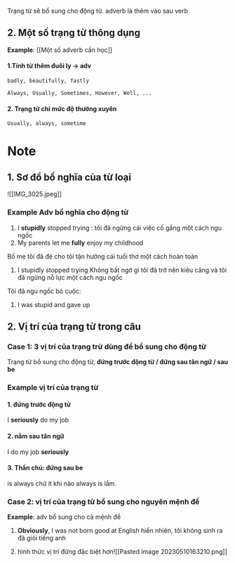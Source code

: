 
Trạng từ sẽ bổ sung cho động từ.
adverb là thêm vào sau verb



## 2. Một số trạng từ thông dụng
**Example**: [[Một số adverb cần học]]

#### 1.Tính từ thêm đuôi ly -> adv
```
badly, beautifully, fastly
```

```
Always, Usually, Sometimes, However, Well, ...
```

#### 2. Trạng từ chỉ mức độ thường xuyên

```
Usually, always, sometime
```



# Note
## 1. Sơ đồ bổ nghĩa của từ loại
![[IMG_3025.jpeg]]


### Example Adv bổ nghĩa cho động từ 

1. I **stupidly** stopped trying : tôi đã ngừng cái việc cố gắng một cách ngu ngốc
2. My parents let me **fully** enjoy my childhood

Bố mẹ tôi đã đẻ cho tôi tận hưởng cái tuổi thơ một cách hoàn toàn

1. I stupidly stopped trying
Không bất ngờ gì tôi đã trở nên kiêu căng và tôi đã ngừng nỗ lực một cách ngu ngốc


Tôi đã ngu ngốc bỏ cuộc:
1. I was stupid and gave up

## 2. Vị trí của trạng từ trong câu

### Case 1: 3 vị trí của trạng trừ dùng để bổ sung cho động từ

Trạng từ bổ sung cho động từ, **đứng trước động từ / đứng sau tân ngữ /  sau be**

### Example vị trí của trạng từ
#### 1. đứng trước động từ
I **seriously** do my job

#### 2. nằm sau tân ngữ
I do my job **seriously**

#### 3. Thần chú: đứng sau be
is always chứ ít khi nào always is lắm.


### Case 2: vị trí của trạng từ bổ sung cho nguyên mệnh đề


**Example**: adv bổ sung cho cả mệnh đề
1. **Obviously**, I was not born good at English 
	hiển nhiên, tôi không sinh ra đã giỏi tiếng anh


2. hình thức vị trí đứng đặc biệt hơn![[Pasted image 20230510163210.png]]





